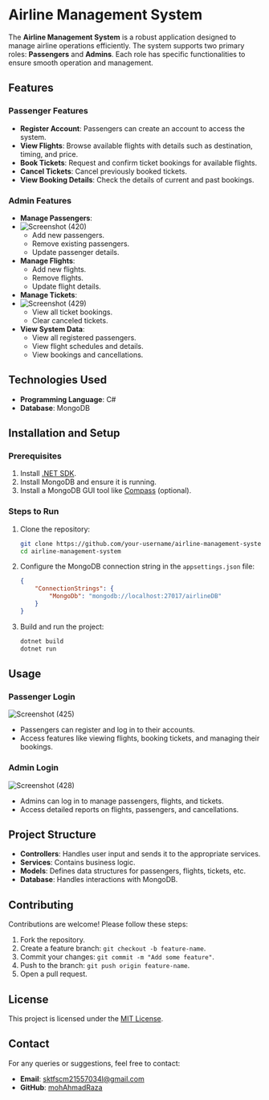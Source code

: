 # Airline Management System

The **Airline Management System** is a robust application designed to manage airline operations efficiently. The system supports two primary roles: **Passengers** and **Admins**. Each role has specific functionalities to ensure smooth operation and management.

## Features

### **Passenger Features**
- **Register Account**: Passengers can create an account to access the system.
- **View Flights**: Browse available flights with details such as destination, timing, and price.
- **Book Tickets**: Request and confirm ticket bookings for available flights.
- **Cancel Tickets**: Cancel previously booked tickets.
- **View Booking Details**: Check the details of current and past bookings.

### **Admin Features**
- **Manage Passengers**:
- ![Screenshot (420)](https://github.com/user-attachments/assets/a425f023-78de-41bf-8383-e405415f215b) 
  - Add new passengers.
  - Remove existing passengers.
  - Update passenger details.
- **Manage Flights**:
  - Add new flights.
  - Remove flights.
  - Update flight details.
- **Manage Tickets**:
- ![Screenshot (429)](https://github.com/user-attachments/assets/883af86b-7931-43cd-96b3-1d39c46a228f)
  - View all ticket bookings.
  - Clear canceled tickets.
- **View System Data**:
  - View all registered passengers.
  - View flight schedules and details.
  - View bookings and cancellations.

## Technologies Used
- **Programming Language**: C#
- **Database**: MongoDB

## Installation and Setup

### **Prerequisites**
1. Install [.NET SDK](https://dotnet.microsoft.com/download).
2. Install MongoDB and ensure it is running.
3. Install a MongoDB GUI tool like [Compass](https://www.mongodb.com/products/compass) (optional).

### **Steps to Run**
1. Clone the repository:
   ```bash
   git clone https://github.com/your-username/airline-management-system.git
   cd airline-management-system
   ```
2. Configure the MongoDB connection string in the `appsettings.json` file:
   ```json
   {
       "ConnectionStrings": {
           "MongoDb": "mongodb://localhost:27017/airlineDB"
       }
   }
   ```
3. Build and run the project:
   ```bash
   dotnet build
   dotnet run
   ```

## Usage

### **Passenger Login**
![Screenshot (425)](https://github.com/user-attachments/assets/c93ed991-6388-4dc6-b7d7-ce0c473fcbe3)
- Passengers can register and log in to their accounts.
- Access features like viewing flights, booking tickets, and managing their bookings.

### **Admin Login**
![Screenshot (428)](https://github.com/user-attachments/assets/7fc36f4e-be05-4a8e-9e31-c70069e18b67)
- Admins can log in to manage passengers, flights, and tickets.
- Access detailed reports on flights, passengers, and cancellations.

## Project Structure
- **Controllers**: Handles user input and sends it to the appropriate services.
- **Services**: Contains business logic.
- **Models**: Defines data structures for passengers, flights, tickets, etc.
- **Database**: Handles interactions with MongoDB.

## Contributing
Contributions are welcome! Please follow these steps:
1. Fork the repository.
2. Create a feature branch: `git checkout -b feature-name`.
3. Commit your changes: `git commit -m "Add some feature"`.
4. Push to the branch: `git push origin feature-name`.
5. Open a pull request.

## License
This project is licensed under the [MIT License](LICENSE).

## Contact
For any queries or suggestions, feel free to contact:
- **Email**: [sktfscm21557034l@gmail.com](mailto:sktfscm21557034@gmail.com)
- **GitHub**: [mohAhmadRaza](https://github.com/mohAhmadRaza)
